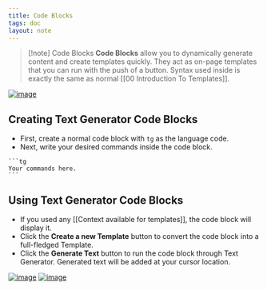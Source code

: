 ```yaml
---
title: Code Blocks
tags: doc
layout: note 
---
```



> [!note] Code Blocks
> **Code Blocks** allow you to dynamically generate content and create templates quickly. They act as on-page templates that you can run with the push of a button. 
> Syntax used inside is exactly the same as normal [[00 Introduction To Templates]].  
> 
> 


[![image](https://user-images.githubusercontent.com/9850722/206441970-7b667f13-148e-4ac4-aa88-5d25d7bca003.png)](https://user-images.githubusercontent.com/9850722/206441970-7b667f13-148e-4ac4-aa88-5d25d7bca003.png)

## Creating Text Generator Code Blocks
- First, create a normal code block with `tg` as the language code.
- Next, write your desired commands inside the code block.

`````
```tg
Your commands here.
```
`````

## Using Text Generator Code Blocks
- If you used any [[Context available for templates]], the code block will display it.
- Click the **Create a new Template** button to convert the code block into a full-fledged Template. 
- Click the **Generate Text** button to run the code block through Text Generator. Generated text will be added at your cursor location. 

[![image](https://user-images.githubusercontent.com/9850722/206294153-dedaa1c3-db2c-46f2-ae03-644bde78d205.png)](https://user-images.githubusercontent.com/9850722/206294153-dedaa1c3-db2c-46f2-ae03-644bde78d205.png) 
[![image](https://user-images.githubusercontent.com/9850722/206295633-2e74fcf1-eaa3-41f1-97de-780765e78f0c.png)](https://user-images.githubusercontent.com/9850722/206295633-2e74fcf1-eaa3-41f1-97de-780765e78f0c.png)

